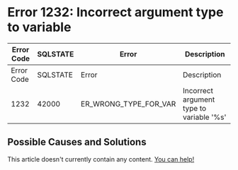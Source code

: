 
# Error 1232: Incorrect argument type to variable


| Error Code | SQLSTATE | Error | Description |
| --- | --- | --- | --- |
| Error Code | SQLSTATE | Error | Description |
| 1232 | 42000 | ER_WRONG_TYPE_FOR_VAR | Incorrect argument type to variable '%s' |




## Possible Causes and Solutions


This article doesn't currently contain any content. [You can help!](/kb/en/writing-and-editing-knowledge-base-articles/)

